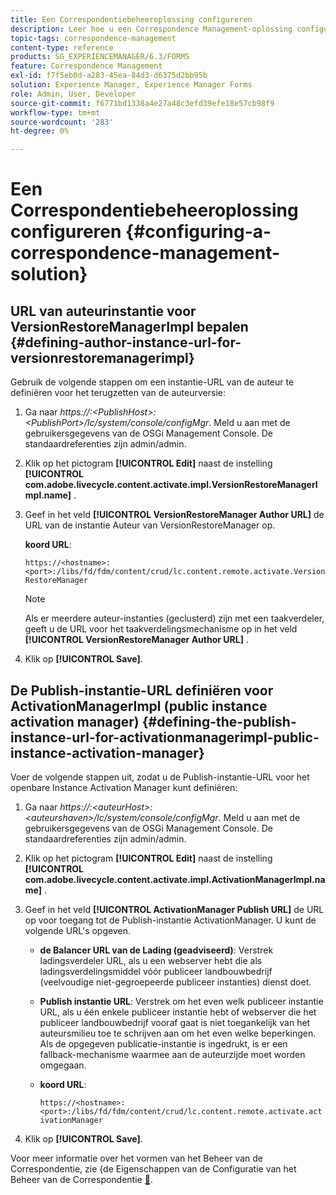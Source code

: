```yaml
---
title: Een Correspondentiebeheeroplossing configureren
description: Leer hoe u een Correspondence Management-oplossing configureert in een AEM Forms-omgeving.
topic-tags: correspondence-management
content-type: reference
products: SG_EXPERIENCEMANAGER/6.3/FORMS
feature: Correspondence Management
exl-id: f7f5eb0d-a283-45ea-84d3-d6375d2bb95b
solution: Experience Manager, Experience Manager Forms
role: Admin, User, Developer
source-git-commit: f6771bd1338a4e27a48c3efd39efe18e57cb98f9
workflow-type: tm+mt
source-wordcount: '283'
ht-degree: 0%

---
```


# Een Correspondentiebeheeroplossing configureren {#configuring-a-correspondence-management-solution}

## URL van auteurinstantie voor VersionRestoreManagerImpl bepalen {#defining-author-instance-url-for-versionrestoremanagerimpl}

Gebruik de volgende stappen om een instantie-URL van de auteur te definiëren voor het terugzetten van de auteurversie:

1. Ga naar *https://:&lt;PublishHost>:&lt;PublishPort>/lc/system/console/configMgr*. Meld u aan met de gebruikersgegevens van de OSGi Management Console. De standaardreferenties zijn admin/admin.
1. Klik op het pictogram **[!UICONTROL Edit]** naast de instelling **[!UICONTROL com.adobe.livecycle.content.activate.impl.VersionRestoreManagerImpl.name]** .
1. Geef in het veld **[!UICONTROL VersionRestoreManager Author URL]** de URL van de instantie Auteur van VersionRestoreManager op.

   **koord URL**:

   `https://<hostname>:<port>:/libs/fd/fdm/content/crud/lc.content.remote.activate.VersionRestoreManager`

   >[!NOTE]
   >
   >Als er meerdere auteur-instanties (geclusterd) zijn met een taakverdeler, geeft u de URL voor het taakverdelingsmechanisme op in het veld **[!UICONTROL VersionRestoreManager Author URL]** .

1. Klik op **[!UICONTROL Save]**.

## De Publish-instantie-URL definiëren voor ActivationManagerImpl (public instance activation manager) {#defining-the-publish-instance-url-for-activationmanagerimpl-public-instance-activation-manager}

Voer de volgende stappen uit, zodat u de Publish-instantie-URL voor het openbare Instance Activation Manager kunt definiëren:

1. Ga naar *https://:&lt;auteurHost>:&lt;auteurshaven>/lc/system/console/configMgr*. Meld u aan met de gebruikersgegevens van de OSGi Management Console. De standaardreferenties zijn admin/admin.
1. Klik op het pictogram **[!UICONTROL Edit]** naast de instelling **[!UICONTROL com.adobe.livecycle.content.activate.impl.ActivationManagerImpl.name]** .
1. Geef in het veld **[!UICONTROL ActivationManager Publish URL]** de URL op voor toegang tot de Publish-instantie ActivationManager. U kunt de volgende URL&#39;s opgeven.

   * **de Balancer URL van de Lading (geadviseerd)**: Verstrek ladingsverdeler URL, als u een webserver hebt die als ladingsverdelingsmiddel vóór publiceer landbouwbedrijf (veelvoudige niet-gegroepeerde publiceer instanties) dienst doet.
   * **Publish instantie URL**: Verstrek om het even welk publiceer instantie URL, als u één enkele publiceer instantie hebt of webserver die het publiceer landbouwbedrijf vooraf gaat is niet toegankelijk van het auteursmilieu toe te schrijven aan om het even welke beperkingen. Als de opgegeven publicatie-instantie is ingedrukt, is er een fallback-mechanisme waarmee aan de auteurzijde moet worden omgegaan.
   * **koord URL**:

     `https://<hostname>:<port>:/libs/fd/fdm/content/crud/lc.content.remote.activate.activationManager`

1. Klik op **[!UICONTROL Save]**.

Voor meer informatie over het vormen van het Beheer van de Correspondentie, zie &lbrace;de Eigenschappen van de Configuratie van het Beheer van de Correspondentie [&#128279;](https://helpx.adobe.com/nl/aem-forms/6-2/cm-configuration-properties.html).
